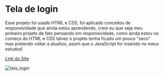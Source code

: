 # Tela de login


Esse projeto foi usado HTML e CSS, foi aplicado conceitos de responsividade que ainda estou aprendendo, creio eu que seja meu primeiro projeto de fato pensando em responsividade, como ainda estou no começo do HTML e CSS talvez o projeto tenha ficado um pouco "seco" mas pretendo voltar a atualizo, assim que o JavaScript for inserido no meus estudos!

<a href="https://salezdev.github.io/login_tela/">Link do Site</a>


![tela_login](https://user-images.githubusercontent.com/86928449/159175893-16c1d4c2-a1c6-4d1b-889d-b3339a24de4f.png)
